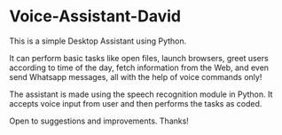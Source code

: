 # Voice-Assistant-David
This is a simple Desktop Assistant using Python. 

It can perform basic tasks like open files, launch browsers, greet users according to time of the day, fetch information from the Web, and even send Whatsapp messages, all with the help of voice commands only!

The assistant is made using the speech recognition module in Python. It accepts voice input from user and then performs the tasks as coded.

Open to suggestions and improvements. Thanks!
